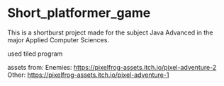 # Short_platformer_game
This is a shortburst project made for the subject Java Advanced in the major Applied Computer Sciences.

used tiled program

assets from:
 Enemies: https://pixelfrog-assets.itch.io/pixel-adventure-2
 Other: https://pixelfrog-assets.itch.io/pixel-adventure-1
